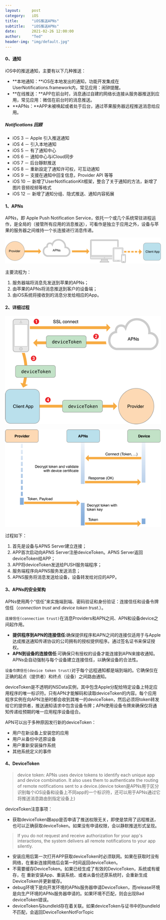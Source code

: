 ```yaml
---
layout:     post
category:   iOS
title:      "iOS推送APNs"
subtitle:   "iOS推送APNs"
date:       2021-02-26 12:00:00
author:     "Ted"
header-img: "img/default.jpg"
---
```


#### 0、通知

iOS中的推送通知，主要有以下几种推送：

- **本地通知：**iOS在本地发出的通知，功能开发集成在UserNotifications.framework内，常见应用：闹钟提醒。
- **在线推送：**APP在前台时，消息通过自建的网络长连接从服务器推送到应用，常见应用：微信在前台时的消息推送。
- **APNs：**APP未被唤起或者处于后台，通过苹果服务器远程推送消息给应用。

##### Notifications 回顾

- iOS 3 － Apple 引入推送通知
- iOS 4 － 引入本地通知
- iOS 5 － 有了通知中心
- iOS 6 － 通知中心与iCloud同步
- iOS 7 － 后台靜默推送
- iOS 8 － 重新設定了通知许可权，可互动通知
- iOS 9 － 支援在通知中回复信息，Provider API 等等
- iOS 10 － 新增了UserNotificationKit框架，整合了关于通知的方法，新增了图片音频视频等格式
- iOS 12 － 新增了通知分组、隐式推送、通知内容拓展

#### 1、APNs

APNs，即 Apple Push Notification Service，依托一个或几个系统常驻进程运作，是全局的（接管所有应用的消息推送），可看作是独立于应用之外，设备与苹果的服务器之间维持一个长连接进行消息传递。

![img](/img/Simple_1/46.png)

主要流程为：

1. 服务器端将消息先发送到苹果的APNs；
2. 由苹果的APNs将消息推送到客户的设备端；
3. 由iOS系统将接收到的消息分发给相应的App。

#### 2、详细过程

![img](/img/Simple_1/48.png)

![img](/img/Simple_1/47.png)

过程如下：

1.  首先是设备与APNS Server建立连接；
2. APP首次启动向APNS Server注册deviceToken。APNS Server返回deviceToken给APP；
3. APP将deviceToken发送给PUSH服务端程序；
4. 服务端程序向APNS服务发送消息；
5. APNS服务将消息发送给设备，设备转发给对应的APP。

#### 3、APNs的安全架构

APNs使用两个“信任”来实施端到端、密码验证和身份验证：连接信任和设备令牌信任（*connection trust* and *device token trust*.）。

`连接信任(connection trust)`在消息Providers和APN之间、APN和设备device之间起作用。

- **提供程序到APN的连接信任**:确保提供程序和APN之间的连接仅适用于与Apple达成推送通知传递协议的公司拥有的授权提供程序。通过签名证书来保证授权。
- **APN到设备的连接信任**:可确保只有授权的设备才能连接到APN来接收通知。APNs会自动强制与每个设备建立连接信任，以确保设备的合法性。

`设备令牌信任(device token trust)`对于每个远程通知都是端到端的。它确保仅在正确的起点（提供者）和终点（设备）之间路由通知。

deviceToken是不透明的NSData实例，其中包含Apple分配给特定设备上特定应用程序的唯一标识符。只有APN才能解码和读取deviceToken的内容。每个应用程序实例在向APN注册时都会收到其唯一的deviceToken，然后必须将token转发给它的提供者，推送通知请求中包含设备令牌；APN使用设备令牌来确保仅将通知传递给预期的唯一应用程序设备组合。

APN可以出于多种原因发行新的deviceToken：

- 用户在新设备上安装您的应用
- 用户从备份中还原设备
- 用户重新安装操作系统
- 其他系统定义的事件

#### 4、DeviceToken

> device token: APNs uses device tokens to identify each unique app and device combination. It also uses them to authenticate the routing of remote notifications sent to a device.(device token是APNs用于区分识别每个iOS设备和设备上不同app的一个标识符，还可以用于APNs通过它将推送消息路由到指定设备上)

deviceToken注意事项：

- 获取deviceToken跟app是否申请了推送权限无关，即使是禁用了远程推送，也可以正确获取deviceToken。如果没有申请权限，会以静默推送形式呈现。

> If you do not request and receive authorization for your app's interactions, the system delivers all remote notifications to your app silently.

- 安装应用后第一次打开APP获取deviceToken时必须联网。如果在获取时没有网络，在重新连接网络后会第一时间返回deviceToken。
- 不需要缓存DeviceToken。如果已经生成了有效的DeviceToken，系统或有缓存，在 重新安装App、重装系统、或者从备份还原系统时，会重新生成DeviceToken并更新缓存。
- debug环境下是向开发环境的APNs服务器申请DeviceToken，而release环境是向生产环境的APNs服务器申请的。如果环境不匹配，则会出现Bad deviceToken错误。
- deviceToken与bundleId存在着关联。如果deviceToken与证书中的bundleId不匹配，会返回DeviceTokenNotForTopic

